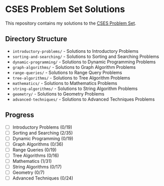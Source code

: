 # CSES Problem Set Solutions

This repository contains my solutions to the [CSES Problem Set](https://cses.fi/problemset/).

## Directory Structure

- `introductory-problems/` - Solutions to Introductory Problems
- `sorting-and-searching/` - Solutions to Sorting and Searching Problems
- `dynamic-programming/` - Solutions to Dynamic Programming Problems
- `graph-algorithms/` - Solutions to Graph Algorithm Problems
- `range-queries/` - Solutions to Range Query Problems
- `tree-algorithms/` - Solutions to Tree Algorithm Problems
- `mathematics/` - Solutions to Mathematics Problems
- `string-algorithms/` - Solutions to String Algorithm Problems
- `geometry/` - Solutions to Geometry Problems
- `advanced-techniques/` - Solutions to Advanced Techniques Problems

## Progress

- [ ] Introductory Problems (0/19)
- [ ] Sorting and Searching (2/35)
- [ ] Dynamic Programming (0/19)
- [ ] Graph Algorithms (0/36)
- [ ] Range Queries (0/19)
- [ ] Tree Algorithms (0/16)
- [ ] Mathematics (1/31)
- [ ] String Algorithms (0/17)
- [ ] Geometry (0/7)
- [ ] Advanced Techniques (0/24)
